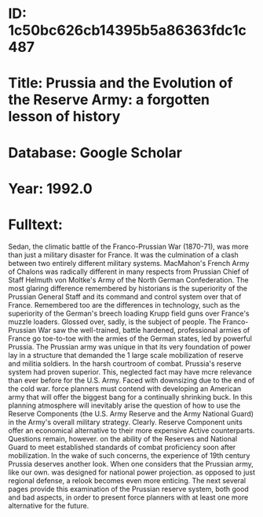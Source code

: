 # ID: 1c50bc626cb14395b5a86363fdc1c487
# Title: Prussia and the Evolution of the Reserve Army: a forgotten lesson of history
# Database: Google Scholar
# Year: 1992.0
# Fulltext:
Sedan, the climatic battle of the Franco-Prussian War (1870-71), was more than just a military disaster for France.
It was the culmination of a clash between two entirely different military systems.
MacMahon's French Army of Chalons was radically different in many respects from Prussian Chief of Staff Helmuth von Moltke's Army of the North German Confederation.
The most glaring difference remembered by historians is the superiority of the Prussian General Staff and its command and control system over that of France.
Remembered too are the differences in technology, such as the superiority of the German's breech loading Krupp field guns over France's muzzle loaders.
Glossed over, sadly, is the subject of people.
The Franco-Prussian War saw the well-trained, battle hardened, professional armies of France go toe-to-toe with the armies of the German states, led by powerful Prussia.
The Prussian army was unique in that its very foundation of power lay in a structure that demanded the 1 large scale mobilization of reserve and militia soldiers.
In the harsh courtroom of combat.
Prussia's reserve system had proven superior.
This, neglected fact may have mcre relevance than ever before for the U.S. Army.
Faced with downsizing due to the end of the cold war.
force planners must contend with developing an American army that will offer the biggest bang for a continually shrinking buck.
In this planning atmosphere will inevitably arise the question of how to use the Reserve Components (the U.S. Army Reserve and the Army National Guard) in the Army's overall military strategy.
Clearly.
Reserve Component units offer an economical alternative to their more expensive Active counterparts.
Questions remain, however.
on the ability of the Reserves and National Guard to meet established standards of combat proficiency soon after mobilization.
In the wake of such concerns, the experience of 19th century Prussia deserves another look.
When one considers that the Prussian army, like our own.
was designed for national power projection.
as opposed to just regional defense, a relook becomes even more enticing.
The next several pages provide this examination of the Prussian reserve system, both good and bad aspects, in order to present force planners with at least one more alternative for the future.